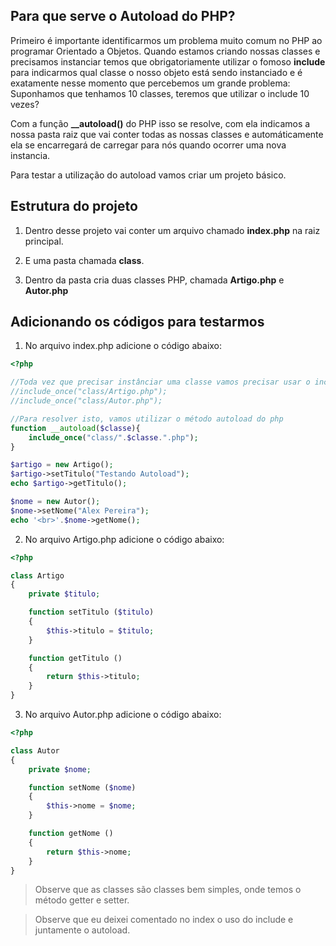 ## Para que serve o Autoload do PHP?

Primeiro é importante identificarmos um problema muito comum no PHP ao programar Orientado a Objetos. Quando estamos criando nossas classes e precisamos instanciar temos que obrigatoriamente utilizar o fomoso **include** para indicarmos qual classe o nosso objeto está sendo instanciado e é exatamente nesse momento que percebemos um grande problema: Suponhamos que tenhamos 10 classes, teremos que utilizar o include 10 vezes?

Com a função **__autoload()** do PHP isso se resolve, com ela indicamos a nossa pasta raiz que vai conter todas as nossas classes e automáticamente ela se encarregará de carregar para nós quando ocorrer uma nova instancia.

Para testar a utilização do autoload vamos criar um projeto básico.

## Estrutura do projeto

1. Dentro desse projeto vai conter um arquivo chamado **index.php** na raiz principal.

2. E uma pasta chamada **class**.

3. Dentro da pasta cria duas classes PHP, chamada **Artigo.php** e **Autor.php**

## Adicionando os códigos para testarmos

1. No arquivo index.php adicione o código abaixo:

```PHP
<?php

//Toda vez que precisar instânciar uma classe vamos precisar usar o include.
//include_once("class/Artigo.php");
//include_once("class/Autor.php");

//Para resolver isto, vamos utilizar o método autoload do php
function __autoload($classe){
    include_once("class/".$classe.".php");
}

$artigo = new Artigo();
$artigo->setTitulo("Testando Autoload");
echo $artigo->getTitulo();

$nome = new Autor();
$nome->setNome("Alex Pereira");
echo '<br>'.$nome->getNome();
```

2. No arquivo Artigo.php adicione o código abaixo:

```PHP
<?php 

class Artigo 
{
    private $titulo;

    function setTitulo ($titulo)
    {
        $this->titulo = $titulo;
    }

    function getTitulo ()
    {
        return $this->titulo;
    }
}
```

3. No arquivo Autor.php adicione o código abaixo:

```PHP
<?php

class Autor 
{
    private $nome;

    function setNome ($nome)
    {
        $this->nome = $nome;
    }

    function getNome ()
    {
        return $this->nome;
    }
}
```

> Observe que as classes são classes bem simples, onde temos o método getter e setter.

> Observe que eu deixei comentado no index o uso do include e juntamente o autoload.